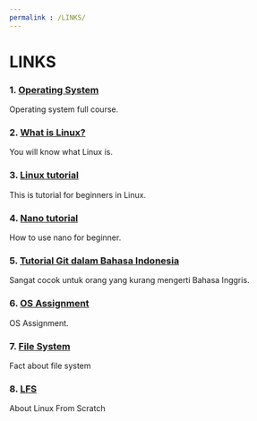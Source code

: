 ```yaml
---
permalink : /LINKS/
---
```


# LINKS

### 1. [Operating System](https://os.vlsm.org/)
Operating system full course.

### 2. [What is Linux?](https://www.youtube.com/watch?v=zA3vmx0GaO8)
You will know what Linux is.

### 3. [Linux tutorial](https://www.youtube.com/watch?v=V1y-mbWM3B8)
This is tutorial for beginners in Linux.

### 4. [Nano tutorial](https://www.youtube.com/watch?v=Jf0ZJZJ8jlI)
How to use nano for beginner.

### 5. [Tutorial Git dalam Bahasa Indonesia](https://www.youtube.com/watch?v=fQbTeNX1mvM)
Sangat cocok untuk orang yang kurang mengerti Bahasa Inggris.

### 6. [OS Assignment](https://osp4diss.vlsm.org/)
OS Assignment.

### 7. [File System](http://log0ymxm.github.io/slcc-eportfolio/su13-cs-1032-001-walsh/linux-notes/045-file-system-facts.html)
Fact about file system

### 8. [LFS](https://www.linuxfromscratch.org/)
About Linux From Scratch
